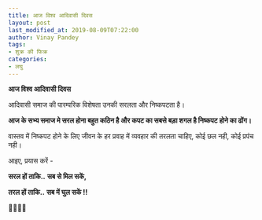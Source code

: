 ```yaml
---
title: आज विश्व आदिवासी दिवस
layout: post
last_modified_at: 2019-08-09T07:22:00
author: Vinay Pandey
tags:
- शुक्र की फिक्र
categories:
- लघु
---
```

**आज विश्व आदिवासी दिवस**

आदिवासी समाज की पारम्परिक विशेषता उनकी सरलता और निष्कपटता है।

**आज के सभ्य समाज मे सरल होना बहुत कठिन है और कपट का सबसे बड़ा शगल है निष्कपट होने का ढोंग।**

वास्तव में निष्कपट होने के लिए जीवन के हर प्रवाह में व्यवहार की तरलता चाहिए, कोई छल नही, कोई प्रपंच नही। 

आइए, प्रयास करें -

**सरल हों ताकि..**
**सब से मिल सकें,**

**तरल हों ताकि..**
**सब में घुल सकें !!**

🙏🌷🌷🙏


